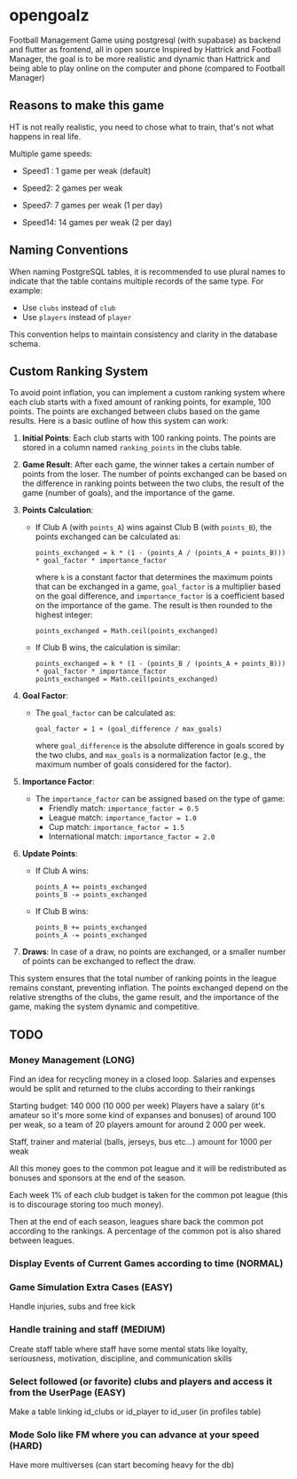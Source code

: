 # opengoalz

Football Management Game using postgresql (with supabase) as backend and flutter as frontend, all in open source
Inspired by Hattrick and Football Manager, the goal is to be more realistic and dynamic than Hattrick and being able to play online on the computer and phone (compared to Football Manager)

## Reasons to make this game

HT is not really realistic, you need to chose what to train, that's not what happens in real life.

Multiple game speeds:

- Speed1 : 1 game per weak (default)

- Speed2: 2 games per weak

- Speed7: 7 games per weak (1 per day)

- Speed14: 14 games per weak (2 per day)

## Naming Conventions

When naming PostgreSQL tables, it is recommended to use plural names to indicate that the table contains multiple records of the same type. For example:

- Use `clubs` instead of `club`
- Use `players` instead of `player`

This convention helps to maintain consistency and clarity in the database schema.

## Custom Ranking System

To avoid point inflation, you can implement a custom ranking system where each club starts with a fixed amount of ranking points, for example, 100 points. The points are exchanged between clubs based on the game results. Here is a basic outline of how this system can work:

1. **Initial Points**: Each club starts with 100 ranking points. The points are stored in a column named `ranking_points` in the clubs table.

2. **Game Result**: After each game, the winner takes a certain number of points from the loser. The number of points exchanged can be based on the difference in ranking points between the two clubs, the result of the game (number of goals), and the importance of the game.

3. **Points Calculation**:
   - If Club A (with `points_A`) wins against Club B (with `points_B`), the points exchanged can be calculated as:

     ```
     points_exchanged = k * (1 - (points_A / (points_A + points_B))) * goal_factor * importance_factor
     ```

     where `k` is a constant factor that determines the maximum points that can be exchanged in a game, `goal_factor` is a multiplier based on the goal difference, and `importance_factor` is a coefficient based on the importance of the game. The result is then rounded to the highest integer:

     ```
     points_exchanged = Math.ceil(points_exchanged)
     ```

   - If Club B wins, the calculation is similar:

     ```
     points_exchanged = k * (1 - (points_B / (points_A + points_B))) * goal_factor * importance_factor
     points_exchanged = Math.ceil(points_exchanged)
     ```

4. **Goal Factor**:
   - The `goal_factor` can be calculated as:

     ```
     goal_factor = 1 + (goal_difference / max_goals)
     ```

     where `goal_difference` is the absolute difference in goals scored by the two clubs, and `max_goals` is a normalization factor (e.g., the maximum number of goals considered for the factor).

5. **Importance Factor**:
   - The `importance_factor` can be assigned based on the type of game:
     - Friendly match: `importance_factor = 0.5`
     - League match: `importance_factor = 1.0`
     - Cup match: `importance_factor = 1.5`
     - International match: `importance_factor = 2.0`

6. **Update Points**:
   - If Club A wins:

     ```
     points_A += points_exchanged
     points_B -= points_exchanged
     ```

   - If Club B wins:

     ```
     points_B += points_exchanged
     points_A -= points_exchanged
     ```

7. **Draws**: In case of a draw, no points are exchanged, or a smaller number of points can be exchanged to reflect the draw.

This system ensures that the total number of ranking points in the league remains constant, preventing inflation. The points exchanged depend on the relative strengths of the clubs, the game result, and the importance of the game, making the system dynamic and competitive.

## TODO

### Money Management (LONG)

Find an idea for recycling money in a closed loop. Salaries and expenses would be split and returned to the clubs according to their rankings

Starting budget: 140 000 (10 000 per week)
Players have a salary (it's amateur so it's more some kind of expanses and bonuses) of around 100 per weak, so a team of 20 players amount for around 2 000 per week.

Staff, trainer and material (balls, jerseys, bus etc...) amount for 1000 per weak

All this money goes to the common pot league and it will be redistributed as bonuses and sponsors at the end of the season.

Each week 1% of each club budget is taken for the common pot league (this is to discourage storing too much money).

Then at the end of each season, leagues share back the common pot according to the rankings. A percentage of the common pot is also shared between leagues.

### Display Events of Current Games according to time (NORMAL)

### Game Simulation Extra Cases (EASY)

Handle injuries, subs and free kick

### Handle training and staff (MEDIUM)

Create staff table where staff have some mental stats like loyalty, seriousness, motivation, discipline, and communication skills

### Select followed (or favorite) clubs and players and access it from the UserPage (EASY)

Make a table linking id_clubs or id_player to id_user (in profiles table)

### Mode Solo like FM where you can advance at your speed (HARD)

Have more multiverses (can start becoming heavy for the db)
